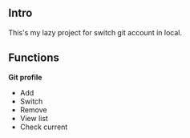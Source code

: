 ## Intro

This's my lazy project for switch git account in local.

## Functions

**Git profile**

-   Add
-   Switch
-   Remove
-   View list
-   Check current

